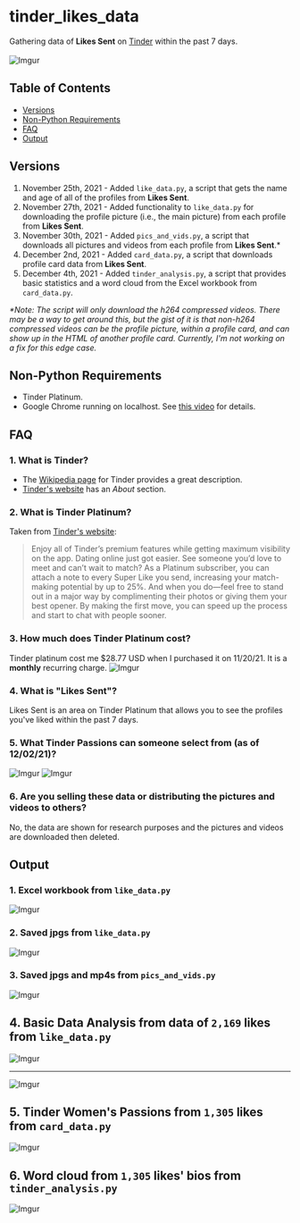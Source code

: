 # tinder_likes_data
Gathering data of **Likes Sent** on [Tinder](https://tinder.com/) within the past 7 days. <br><br>
![Imgur](https://imgur.com/hSVjccD.jpg)

## Table of Contents
- [Versions](#versions)
- [Non-Python Requirements](#non-python-requirements)
- [FAQ](#faq)
- [Output](#output)

## Versions
1. November 25th, 2021 - Added `like_data.py`, a script that gets the name and age of all of the profiles from **Likes Sent**.
2. November 27th, 2021 - Added functionality to `like_data.py` for downloading the profile picture (i.e., the main picture) from each profile from **Likes Sent**.
3. November 30th, 2021 - Added `pics_and_vids.py`, a script that downloads all pictures and videos from each profile from **Likes Sent**.*
4. December 2nd, 2021 - Added `card_data.py`, a script that downloads profile card data from **Likes Sent**.
5. December 4th, 2021 - Added `tinder_analysis.py`, a script that provides basic statistics and a word cloud from the Excel workbook from `card_data.py`.

*\*Note: The script will only download the h264 compressed videos. There may be a way to get around this, but the gist of it is that non-h264 compressed videos can be the profile picture, within a profile card, and can show up in the HTML of another profile card. Currently, I'm not working on a fix for this edge case.*

## Non-Python Requirements
- Tinder Platinum.
- Google Chrome running on localhost. See [this video](https://youtu.be/FVumnHy5Tzo) for details.

## FAQ
### 1. What is Tinder?
- The [Wikipedia page](https://en.wikipedia.org/wiki/Tinder_(app)) for Tinder provides a great description.
- [Tinder's website](https://tinder.com/about-tinder) has an *About* section.

### 2. What is Tinder Platinum?
Taken from [Tinder's website](https://tinder.com/feature/platinum):
> Enjoy all of Tinder’s premium features while getting maximum visibility on the app. Dating online just got easier. See someone you’d love to meet and can’t wait to match? As a Platinum subscriber, you can attach a note to every Super Like you send, increasing your match-making potential by up to 25%. And when you do—feel free to stand out in a major way by complimenting their photos or giving them your best opener. By making the first move, you can speed up the process and start to chat with people sooner.

### 3. How much does Tinder Platinum cost?
Tinder platinum cost me $28.77 USD when I purchased it on 11/20/21. It is a **monthly** recurring charge.
![Imgur](https://imgur.com/x7R0ruB.jpg)

### 4. What is "Likes Sent"?
Likes Sent is an area on Tinder Platinum that allows you to see the profiles you've liked within the past 7 days.

### 5. What Tinder Passions can someone select from (as of 12/02/21)?
![Imgur](https://imgur.com/3d1hBA8.jpg)
![Imgur](https://imgur.com/7uwIFnM.jpg)

### 6. Are you selling these data or distributing the pictures and videos to others?
No, the data are shown for research purposes and the pictures and videos are downloaded then deleted.

## Output
### 1. Excel workbook from `like_data.py`
![Imgur](https://imgur.com/6WjLKCs.jpg)

### 2. Saved jpgs from `like_data.py`
![Imgur](https://imgur.com/gD7bIJ4.jpg)

### 3. Saved jpgs and mp4s from `pics_and_vids.py`
![Imgur](https://imgur.com/DjmsSP6.jpg)

## 4. Basic Data Analysis from data of `2,169` likes from `like_data.py`
![Imgur](https://i.imgur.com/IbCubjv.png)
***
![Imgur](https://i.imgur.com/0Bhshd2.png)

## 5. Tinder Women's Passions from `1,305` likes from `card_data.py`
![Imgur](https://imgur.com/WPltmKJ.jpg)

## 6. Word cloud from `1,305` likes' bios from `tinder_analysis.py`
![Imgur](https://imgur.com/Ev2Yud3.jpg)
